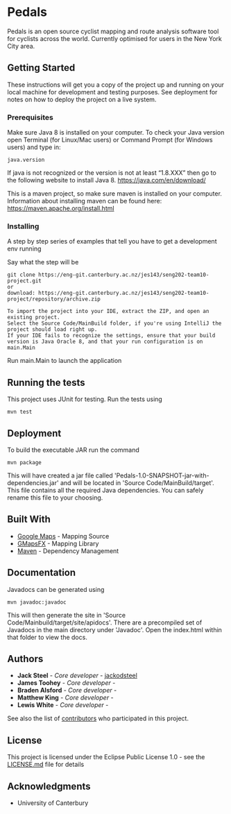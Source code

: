 # Pedals

Pedals is an open source cyclist mapping and route analysis software tool for cyclists across the world. Currently optimised for users in the New York City area.

## Getting Started

These instructions will get you a copy of the project up and running on your local machine for development and testing purposes. See deployment for notes on how to deploy the project on a live system.

### Prerequisites

Make sure Java 8 is installed on your computer. To check your Java version open Terminal (for Linux/Mac users) or Command Prompt (for Windows users) and type in:
```
java.version
```
If java is not recognized or the version is not at least “1.8.XXX” then go to the following website to install Java 8.
https://java.com/en/download/

This is a maven project, so make sure maven is installed on your
computer. Information about installing maven can be found here:
https://maven.apache.org/install.html


### Installing

A step by step series of examples that tell you have to get a development env running

Say what the step will be

```
git clone https://eng-git.canterbury.ac.nz/jes143/seng202-team10-project.git
or
download: https://eng-git.canterbury.ac.nz/jes143/seng202-team10-project/repository/archive.zip
```

```
To import the project into your IDE, extract the ZIP, and open an existing project.
Select the Source Code/MainBuild folder, if you're using IntelliJ the project should load right up.
If your IDE fails to recognize the settings, ensure that your build version is Java Oracle 8, and that your run configuration is on main.Main
```

Run main.Main to launch the application

## Running the tests

This project uses JUnit for testing. Run the tests using

```
mvn test
```

## Deployment

To build the executable JAR run the command
```
mvn package
```
This will have created a jar file called 
'Pedals-1.0-SNAPSHOT-jar-with-dependencies.jar' and will be located in 
'Source Code/MainBuild/target'. This file contains all the required Java dependencies. You can safely rename this file to your choosing.

## Built With

* [Google Maps](https://developers.google.com/maps/web/) - Mapping Source
* [GMapsFX](https://github.com/rterp/GMapsFX/) - Mapping Library
* [Maven](https://maven.apache.org/) - Dependency Management

## Documentation

Javadocs can be generated using
```
mvn javadoc:javadoc
```
This will then generate the site in 'Source Code/Mainbuild/target/site/apidocs'.
There are a precompiled set of Javadocs in the main directory under 'Javadoc'. Open the index.html within that folder to view the docs.

## Authors

* **Jack Steel** - *Core developer* - [jackodsteel](http://github.com/jackodsteel)
* **James Toohey** - *Core developer* - []()
* **Braden Alsford** - *Core developer* - []()
* **Matthew King** - *Core developer* - []()
* **Lewis White** - *Core developer* - []()

See also the list of [contributors](https://github.com/your/project/contributors) who participated in this project.

## License

This project is licensed under the Eclipse Public License 1.0 - see the [LICENSE.md](LICENSE.md) file for details

## Acknowledgments

* University of Canterbury
